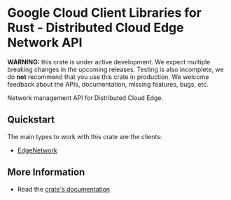 # Google Cloud Client Libraries for Rust - Distributed Cloud Edge Network API

<!-- Code generated by sidekick. DO NOT EDIT. -->

**WARNING:** this crate is under active development. We expect multiple breaking
changes in the upcoming releases. Testing is also incomplete, we do **not**
recommend that you use this crate in production. We welcome feedback about the
APIs, documentation, missing features, bugs, etc.

Network management API for Distributed Cloud Edge.

## Quickstart

The main types to work with this crate are the clients:

* [EdgeNetwork](https://docs.rs/google-cloud-edgenetwork-v1/latest/google_cloud_edgenetwork_v1/client/struct.EdgeNetwork.html)

## More Information

* Read the [crate's documentation](https://docs.rs/google-cloud-edgenetwork-v1/latest/google-cloud-edgenetwork-v1)
